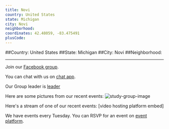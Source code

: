 ```yaml
---
title: Novi
country: United States
state: Michigan
city: Novi
neighborhood: 
coordinates: 42.48059, -83.475491
plusCode:
---
```


##Country: United States
##State: Michigan
##City: Novi
##Neighborhood: 
*****
Join our [Facebook group](https://www.facebook.com/groups/Free.Code.Camp.NOVI.MI).

You can chat with us on [chat app]().

Our Group leader is [leader]()

Here are some pictures from our recent events:
![study-group-image]()

Here's a stream of one of our recent events:
[video hosting platform embed]

We have events every Tuesday. You can RSVP for an event on [event platform]().
